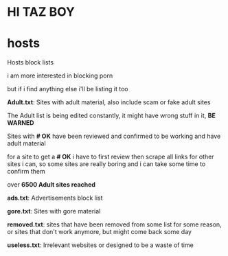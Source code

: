 # HI TAZ BOY

# hosts
Hosts block lists

i am more interested in blocking porn

but if i find anything else i'll be listing it too

**Adult.txt**: Sites with adult material, also include scam or fake adult sites

The Adult list is being edited constantly, it might have wrong stuff in it, **BE WARNED**

Sites with **# OK** have been reviewed and confirmed to be working and have adult material

for a site to get a **# OK** i have to first review then scrape all links for other sites i can, so some sites are really boring and i can take some time to confirm them

over **6500 Adult sites reached**

**ads.txt**: Advertisements block list

**gore.txt**: Sites with gore material

**removed.txt**: sites that have been removed from some list for some reason, or sites that don't work anymore, but might come back some day

**useless.txt**: Irrelevant websites or designed to be a waste of time
